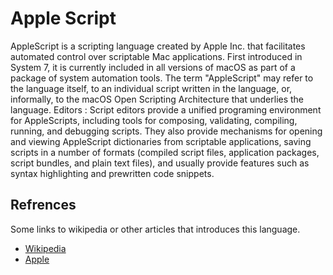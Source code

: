 # Apple Script

AppleScript is a scripting language created by Apple Inc. that facilitates automated control over scriptable Mac applications. First introduced in System 7, it is currently included in all versions of macOS as part of a package of system automation tools. The term "AppleScript" may refer to the language itself, to an individual script written in the language, or, informally, to the macOS Open Scripting Architecture that underlies the language.
Editors : Script editors provide a unified programing environment for AppleScripts, including tools for composing, validating, compiling, running, and debugging scripts. They also provide mechanisms for opening and viewing AppleScript dictionaries from scriptable applications, saving scripts in a number of formats (compiled script files, application packages, script bundles, and plain text files), and usually provide features such as syntax highlighting and prewritten code snippets.

## Refrences

Some links to wikipedia or other articles that introduces this language.

- [Wikipedia](https://en.wikipedia.org/wiki/AppleScript)
- [Apple](https://developer.apple.com/library/archive/documentation/AppleScript/Conceptual/AppleScriptLangGuide/introduction/ASLR_intro.html)